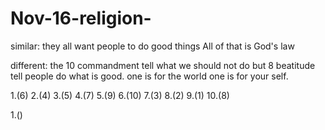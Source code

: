 # Nov-16-religion-

similar:
they all want people to do good things
All of that is God's law

different:
the 10 commandment tell what we should not do but 8 beatitude tell people do what is good.
one is for the world one is for your self.

1.(6)
2.(4)
3.(5)
4.(7)
5.(9)
6.(10)
7.(3)
8.(2)
9.(1)
10.(8)

1.()
